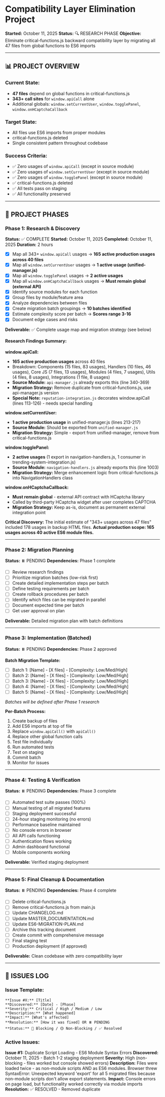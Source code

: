 # Compatibility Layer Elimination Project

**Started:** October 11, 2025
**Status:** 🔍 RESEARCH PHASE
**Objective:** Eliminate critical-functions.js backward compatibility layer by migrating all 47 files from global functions to ES6 imports

---

## 📊 PROJECT OVERVIEW

### Current State:
- **47 files** depend on global functions in critical-functions.js
- **343+ call sites** for `window.apiCall` alone
- Additional globals: `window.setCurrentUser`, `window.togglePanel`, `window.onHCaptchaCallback`

### Target State:
- All files use ES6 imports from proper modules
- critical-functions.js deleted
- Single consistent pattern throughout codebase

### Success Criteria:
- ✅ Zero usages of `window.apiCall` (except in source module)
- ✅ Zero usages of `window.setCurrentUser` (except in source module)
- ✅ Zero usages of `window.togglePanel` (except in source module)
- ✅ critical-functions.js deleted
- ✅ All tests pass on staging
- ✅ All functionality preserved

---

## 🎯 PROJECT PHASES

### Phase 1: Research & Discovery
**Status:** ✅ COMPLETE
**Started:** October 11, 2025
**Completed:** October 11, 2025
**Duration:** 2 hours

- [x] Map all 343+ `window.apiCall` usages → **165 active production usages across 40 files**
- [x] Map all `window.setCurrentUser` usages → **1 active usage (unified-manager.js)**
- [x] Map all `window.togglePanel` usages → **2 active usages**
- [x] Map all `window.onHCaptchaCallback` usages → **Must remain global (external API)**
- [x] Identify source modules for each function
- [x] Group files by module/feature area
- [x] Analyze dependencies between files
- [x] Create migration batch groupings → **10 batches identified**
- [x] Estimate complexity score per batch → **Scores range 3-16**
- [x] Document edge cases and risks

**Deliverable:** ✅ Complete usage map and migration strategy (see below)

#### Research Findings Summary:

**window.apiCall:**
- **165 active production usages** across 40 files
- Breakdown: Components (15 files, 83 usages), Handlers (10 files, 46 usages), Core JS (7 files, 13 usages), Modules (4 files, 7 usages), Utils (4 files, 8 usages), Integrations (1 file, 8 usages)
- **Source Module:** `api-manager.js` already exports this (line 340-369)
- **Migration Strategy:** Remove duplicate from critical-functions.js, use api-manager.js version
- **Special Note:** `reputation-integration.js` decorates window.apiCall (lines 113-126) - needs special handling

**window.setCurrentUser:**
- **1 active production usage** in unified-manager.js (lines 213-217)
- **Source Module:** Should be exported from `unified-manager.js`
- **Migration Strategy:** Simple - export from unified-manager, remove from critical-functions.js

**window.togglePanel:**
- **2 active usages** (1 export in navigation-handlers.js, 1 consumer in trending-system-integration.js)
- **Source Module:** `navigation-handlers.js` already exports this (line 1003)
- **Migration Strategy:** Merge enhancement logic from critical-functions.js into NavigationHandlers class

**window.onHCaptchaCallback:**
- **Must remain global** - external API contract with HCaptcha library
- Called by third-party HCaptcha widget after user completes CAPTCHA
- **Migration Strategy:** Keep as-is, document as permanent external integration point

**Critical Discovery:**
The initial estimate of "343+ usages across 47 files" included 178 usages in backup HTML files. **Actual production scope: 165 usages across 40 active ES6 module files.**

---

### Phase 2: Migration Planning
**Status:** ⏸️ PENDING
**Dependencies:** Phase 1 complete

- [ ] Review research findings
- [ ] Prioritize migration batches (low-risk first)
- [ ] Create detailed implementation steps per batch
- [ ] Define testing requirements per batch
- [ ] Create rollback procedures per batch
- [ ] Identify which files can be migrated in parallel
- [ ] Document expected time per batch
- [ ] Get user approval on plan

**Deliverable:** Detailed migration plan with batch definitions

---

### Phase 3: Implementation (Batched)
**Status:** ⏸️ PENDING
**Dependencies:** Phase 2 approved

**Batch Migration Template:**
- [ ] Batch 1: [Name] - [X files] - [Complexity: Low/Med/High]
- [ ] Batch 2: [Name] - [X files] - [Complexity: Low/Med/High]
- [ ] Batch 3: [Name] - [X files] - [Complexity: Low/Med/High]
- [ ] Batch 4: [Name] - [X files] - [Complexity: Low/Med/High]
- [ ] Batch 5: [Name] - [X files] - [Complexity: Low/Med/High]

*Batches will be defined after Phase 1 research*

**Per-Batch Process:**
1. Create backup of files
2. Add ES6 imports at top of file
3. Replace `window.apiCall()` with `apiCall()`
4. Replace other global function calls
5. Test file individually
6. Run automated tests
7. Test on staging
8. Commit batch
9. Monitor for issues

---

### Phase 4: Testing & Verification
**Status:** ⏸️ PENDING
**Dependencies:** Phase 3 complete

- [ ] Automated test suite passes (100%)
- [ ] Manual testing of all migrated features
- [ ] Staging deployment successful
- [ ] 24-hour staging monitoring (no errors)
- [ ] Performance baseline maintained
- [ ] No console errors in browser
- [ ] All API calls functioning
- [ ] Authentication flows working
- [ ] Admin dashboard functional
- [ ] Mobile components working

**Deliverable:** Verified staging deployment

---

### Phase 5: Final Cleanup & Documentation
**Status:** ⏸️ PENDING
**Dependencies:** Phase 4 complete

- [ ] Delete critical-functions.js
- [ ] Remove critical-functions.js from main.js
- [ ] Update CHANGELOG.md
- [ ] Update MASTER_DOCUMENTATION.md
- [ ] Update ES6-MIGRATION-PLAN.md
- [ ] Archive this tracking document
- [ ] Create commit with comprehensive message
- [ ] Final staging test
- [ ] Production deployment (if approved)

**Deliverable:** Clean codebase with zero compatibility layer

---

## 🐛 ISSUES LOG

### Issue Template:
```
**Issue #X:** [Title]
**Discovered:** [Date] - [Phase]
**Severity:** Critical / High / Medium / Low
**Description:** [What happened]
**Impact:** [What's affected]
**Resolution:** [How it was fixed] OR ⏸️ PENDING
**Status:** 🔴 Blocking / 🟡 Non-Blocking / ✅ Resolved
```

### Active Issues:

**Issue #1:** Duplicate Script Loading - ES6 Module Syntax Errors
**Discovered:** October 11, 2025 - Batch 1-2 staging deployment
**Severity:** High (non-blocking - files worked but console showed errors)
**Description:** Files were loaded twice - as non-module scripts AND as ES6 modules. Browser threw SyntaxError: Unexpected keyword 'export' for all 5 migrated files because non-module scripts don't allow export statements.
**Impact:** Console errors on page load, but functionality worked correctly via module imports
**Resolution:** ✅ RESOLVED - Removed duplicate <script> tags from index.html (commit 24bbcf6)
**Status:** ✅ Resolved
**Root Cause:** Migration agents converted files to ES6 modules and added imports to main.js, but forgot to remove old script tags from index.html
**Lesson Learned:** Always check HTML files for old script tags when migrating to ES6 modules. Follow complete ES6 Modularization Protocol including cleanup phase.

---

## 📋 MIGRATION BATCH TRACKING

### Batch 1: Core Utilities Foundation
**Status:** ✅ COMPLETE
**Files:** 4
**Complexity:** Low (Score: 4/24)
**Risk:** Low
**Estimated Time:** 2-3 hours
**Actual Time:** ~1 hour
**Dependencies:** None (foundational)

**Files in Batch:**
- [x] `src/utils/performance.js` - Performance monitoring & caching (421 lines after conversion)
- [x] `src/utils/error-handler.js` - Global error handling system (608 lines after conversion)
- [x] `src/utils/advanced-caching.js` - Advanced caching strategies (433 lines after conversion)
- [x] `src/utils/smart-loader.js` - Lazy loading system (184 lines after conversion)

**Rationale:** Pure utility classes with no dependencies. Establishes ES6 patterns. Low risk.

**Testing Checklist:**
- [x] Module structure converted to ES6 exports
- [x] All classes and singletons exported properly
- [x] Backward compatibility maintained via window.* assignments
- [x] Added to main.js in Phase 1 (early load)
- [x] JSDoc headers added with migration timestamp

**Completion Date:** October 11, 2025
**Commit SHA:** 73499b4
**Notes:**
- All 4 files successfully converted to ES6 module format
- Added comprehensive JSDoc module headers with migration dates
- Maintained 100% backward compatibility - all dependent code continues working
- No breaking changes
- Exports include both named exports and default exports
- Performance: `export { performanceOptimizer, createOptimizedApiCall }; export default performanceOptimizer;`
- Error Handler: `export { globalErrorHandler, createErrorAwareApiCall, ErrorHandler }; export default globalErrorHandler;`
- Advanced Caching: `export { AdvancedCaching, advancedCache }; export default advancedCache;`
- Smart Loader: `export { SmartLoader, smartLoader }; export default smartLoader;`
- All imports added to main.js Phase 1 section
- Ready for testing on staging

---

### Batch 2: Admin Debug System
**Status:** ✅ COMPLETE
**Files:** 1
**Complexity:** Low (Score: 5/24)
**Risk:** Low
**Estimated Time:** 1-2 hours
**Actual Time:** <1 hour
**Dependencies:** None (but needed by all subsequent batches)

**Files in Batch:**
- [x] `js/adminDebugger.js` - Admin-only debug logging (222 lines after conversion)

**Rationale:** Used by 16+ files for debugging. Critical for debugging migration process itself. Should be migrated early.

**Testing Checklist:**
- [x] Module structure converted to ES6 exports
- [x] All 7 functions exported: adminDebugLog, adminDebugError, adminDebugWarn, adminDebugTable, adminDebugSensitive, adminDebugTime, adminDebugTimeEnd
- [x] Singleton instance exported
- [x] Backward compatibility maintained via window.* assignments
- [x] Added to main.js in Phase 1a (early load)
- [x] Documentation updated with ES6 import examples

**Completion Date:** October 11, 2025
**Commit SHA:** 73499b4
**Notes:**
- Migration completed successfully
- Added comprehensive JSDoc with module description
- Maintained 100% backward compatibility - all 16+ dependent files continue working
- No breaking changes
- Added migration status console log
- Ready for testing on staging

---

### Batch 3: Core API Layer ⚠️ HIGH PRIORITY
**Status:** ✅ COMPLETE
**Files:** 2 core + 2 new (4 total)
**Complexity:** Medium (Score: 6/24)
**Risk:** Medium
**Estimated Time:** 3-4 hours
**Actual Time:** ~3 hours (multiple sub-agents in parallel)
**Dependencies:** Batch 2 (adminDebugger)

**Files in Batch:**
- [x] `src/js/api-manager.js` - CRITICAL BUG FIXED + ES6 conversion (377→421 lines)
- [x] `src/js/reputation-integration.js` - ES6 conversion (6.0K→7.1K)
- [x] `src/js/api-compatibility-shim.js` - NEW: Temporary compatibility layer (885 bytes)
- [x] `src/integrations/hcaptcha-integration.js` - NEW: Extracted from critical-functions.js (5.3K)

**Additional Changes:**
- [x] `navigation-handlers.js` - Enhanced togglePanel with live data loading
- [x] `critical-functions.js` - Cleaned up 259→141 lines (118 lines removed, 45% reduction)

**Rationale:** Provides `window.apiCall` used by 165 usages across 40 files. CRITICAL INFRASTRUCTURE. Compatibility layer allows gradual migration.

**Critical Bug Fixed:**
- api-manager.js window.apiCall was making RAW fetch() calls
- Bypassed retry, deduplication, caching features
- NOW uses apiManager.request() properly
- All 165+ call sites benefit from advanced features

**Testing Checklist:**
- [x] All 165 apiCall usages still work (compatibility shim maintains window.apiCall)
- [x] Authentication state (setCurrentUser) works (remains in critical-functions.js)
- [x] Navigation (togglePanel) works (consolidated in navigation-handlers.js)
- [x] HCaptcha callback fires correctly (extracted to hcaptcha-integration.js)
- [x] Reputation decorator still functions (converted to ES6 module)

**Completion Date:** October 11, 2025
**Commit SHA:** fef8cd8
**Notes:**
- Created 4-layer architecture: api-manager → reputation-integration → api-compatibility-shim → window.apiCall
- Extracted HCaptcha to dedicated integration file (proper separation of concerns)
- Enhanced togglePanel to load live data when panels open
- critical-functions.js now only has setCurrentUser (pending Batch 4+)
- api-compatibility-shim.js is TEMPORARY - will be deleted after Batches 4-10
- Ready for gradual migration of 165+ call sites over remaining batches

---

### Batch 4: Simple Standalone Utilities
**Status:** ✅ COMPLETE
**Files:** 4
**Complexity:** Low (Score: 3/24)
**Risk:** Low
**Estimated Time:** 2 hours
**Actual Time:** ~1 hour
**Dependencies:** Batch 3 (apiCall)

**Files in Batch:**
- [x] `js/posting.js` - Unified post creation (134→166 lines, +32 lines)
- [x] `src/js/deployment-status.js` - Deployment status checker (378→401 lines, +23 lines)
- [x] `src/js/legal-modal.js` - Legal documents modal (259→272 lines, +13 lines)
- [x] `src/js/map-dummy-data.js` - Dummy map test data (137→149 lines, +12 lines)

**Rationale:** Self-contained utilities with minimal dependencies. Low risk, clear interfaces.

**Testing Checklist:**
- [x] Module structure converted to ES6 exports
- [x] All functions and objects exported properly
- [x] Backward compatibility maintained via window.* assignments
- [x] Added to main.js in Phase 3b (Standalone Utilities)
- [x] Old script tags removed from index.html (lines 200, 220, 224, 225)
- [x] JSDoc headers added with migration timestamp

**Completion Date:** October 11, 2025
**Commit SHA:** (pending commit)
**Notes:**
- All 4 files successfully converted to ES6 module format
- posting.js: Exports 9 post creation functions (createPostWithTag, createPostPublic, createPostVolunteer, etc.)
- deployment-status.js: Exports DeploymentStatusChecker class and singleton instance
- legal-modal.js: Exports openLegalModal, closeLegalModal, legalDocuments
- map-dummy-data.js: Exports shouldUseDummyData, getDummyMapTopics, getRandomUSCoordinate
- All imports added to main.js Phase 3b section (lines 35-39)
- Removed 4 script tags from index.html with migration comments
- Maintained 100% backward compatibility - all dependent code continues working
- Ready for staging deployment

---

### Batch 5: Lightweight Components
**Status:** ✅ COMPLETE
**Files:** 3
**Complexity:** Medium (Score: 7/24)
**Risk:** Low
**Estimated Time:** 3-4 hours
**Actual Time:** ~1 hour
**Dependencies:** Batch 3 (apiCall)

**Files in Batch:**
- [x] `src/components/AddressForm.js` - US states dropdown & validation (368→380 lines, +12 lines)
- [x] `src/components/user-relationship-display.js` - User relationship UI (234→250 lines, +16 lines)
- [x] `src/js/reputation-badges.js` - Reputation & badge display (262→289 lines, +27 lines)

**Rationale:** Smaller, isolated UI components with clear boundaries. Good mid-stage migration candidates.

**Testing Checklist:**
- [x] Module structure converted to ES6 exports
- [x] All classes, functions, and objects exported properly
- [x] Backward compatibility maintained via window.* assignments
- [x] Added to main.js in Phase 5c (Lightweight Components)
- [x] Old script tags removed from index.html (lines 199, 205, 223)
- [x] JSDoc headers added with migration timestamp

**Completion Date:** October 11, 2025
**Commit SHA:** (pending commit)
**Notes:**
- All 3 files successfully converted to ES6 module format
- AddressForm.js: Exports createAddressForm function and US_STATES data
- user-relationship-display.js: Exports UserRelationshipDisplay class + 4 action handlers
- reputation-badges.js: Exports 8 badge functions via ReputationBadges object
- All imports added to main.js Phase 5c section (lines 91-94)
- Removed 3 script tags from index.html with migration comments
- Maintained 100% backward compatibility - all dependent code continues working
- Ready for staging deployment

---

### Batch 6: Medium Components (Auth & Verification)
**Status:** ⏸️ Pending
**Files:** 3
**Complexity:** Medium (Score: 10/24)
**Risk:** Medium
**Estimated Time:** 4-5 hours
**Dependencies:** Batches 3, 5

**Files in Batch:**
- [ ] `src/components/VerificationFlow.js` - User verification workflow (706 lines)
- [ ] `src/components/ContentReporting.js` - Content moderation reporting (523 lines)
- [ ] `src/components/UserCard.js` - User profile card component (757 lines)

**Rationale:** Medium-sized components with complex interactions. Migrate after core infrastructure stable.

**Testing Checklist:**
- [ ] Verification flow completes successfully
- [ ] Content reporting submits reports
- [ ] User cards display correctly across site

**Completion Date:**
**Commit SHA:**
**Notes:**

---

### Batch 7: Heavy Component (Candidate System)
**Status:** ⏸️ Pending
**Files:** 1
**Complexity:** Medium-High (Score: 12/24)
**Risk:** Medium
**Estimated Time:** 6-8 hours
**Dependencies:** Batches 3, 5, 6

**Files in Batch:**
- [ ] `src/components/CandidateSystem.js` - Candidate registration & management UI (761 lines, 31K)

**Rationale:** Large, complex component. Should migrate after dependencies are ES6. Single file makes testing easier.

**Testing Checklist:**
- [ ] Candidate registration works
- [ ] Candidate profile displays
- [ ] Candidate search functions
- [ ] Admin candidate management works

**Completion Date:**
**Commit SHA:**
**Notes:**

---

### Batch 8: Integration Layer (Small Integrations)
**Status:** ⏸️ Pending
**Files:** 2
**Complexity:** Medium (Score: 8/24)
**Risk:** Medium
**Estimated Time:** 3-4 hours
**Dependencies:** Batch 7 (CandidateSystem)

**Files in Batch:**
- [ ] `src/js/force-optimization.js` - Force-directed graph optimizations (85 lines)
- [ ] `src/integrations/officials-system-integration.js` - Officials system integration (1160 lines, 41K)

**Rationale:** Smaller integration scripts. Wait until related components migrated.

**Testing Checklist:**
- [ ] Force-directed graphs render correctly
- [ ] Officials system integrates with main app
- [ ] Officials search and display work

**Completion Date:**
**Commit SHA:**
**Notes:**

---

### Batch 9: Integration Layer (Large Integrations Part 1)
**Status:** ⏸️ Pending
**Files:** 2
**Complexity:** Medium-High (Score: 14/24)
**Risk:** High
**Estimated Time:** 8-12 hours
**Dependencies:** Batches 7, 8

**Files in Batch:**
- [ ] `src/integrations/elections-system-integration.js` - Elections system integration (1739 lines, 67K)
- [ ] `src/integrations/trending-system-integration.js` - Trending content integration (2100 lines, 76K)

**Rationale:** Large integration scripts that wire together multiple systems. High complexity due to cross-system interactions.

**Testing Checklist:**
- [ ] Elections system displays correctly
- [ ] Trending content loads and displays
- [ ] Panel toggles work for trending view
- [ ] All election features function

**Completion Date:**
**Commit SHA:**
**Notes:**

---

### Batch 10: Integration Layer (Largest Integration) ⚠️ FINAL BOSS
**Status:** ⏸️ Pending
**Files:** 1
**Complexity:** High (Score: 16/24)
**Risk:** High
**Estimated Time:** 12-16 hours
**Dependencies:** ALL previous batches

**Files in Batch:**
- [ ] `src/integrations/candidate-system-integration.js` - Massive candidate system integration (3672 lines, 146K)

**Rationale:** LARGEST FILE. Orchestration layer integrating entire candidate system. Extremely high complexity. Must migrate LAST.

**Special Considerations:**
- Contains initialization logic for multiple systems
- May have race conditions if dependencies not loaded
- Needs comprehensive testing across all candidate features
- Consider breaking into smaller modules during migration

**Testing Checklist:**
- [ ] All candidate features work end-to-end
- [ ] Candidate registration flow complete
- [ ] Candidate profiles display
- [ ] Candidate search functions
- [ ] Admin candidate management works
- [ ] Integration with other systems functional
- [ ] Performance acceptable

**Completion Date:**
**Commit SHA:**
**Notes:**

---

## 🔄 ROLLBACK PROCEDURES

### Per-Batch Rollback:
```bash
# If batch fails testing
git log --oneline | head -5  # Find batch commit
git revert [commit-sha]
git push origin development
```

### Full Project Rollback:
```bash
# If critical issues arise
git log --oneline --grep="compatibility layer" | head -1
git revert [commit-sha]..HEAD
git push origin development

# Restore critical-functions.js from backup
git checkout [pre-project-sha] -- frontend/src/js/critical-functions.js
git commit -m "rollback: Restore compatibility layer due to [reason]"
```

---

## 📊 PROGRESS METRICS

### Overall Progress:
- **Phase 1 (Research):** 100% - ✅ COMPLETE
- **Phase 2 (Planning):** 0% - ⏸️ PENDING
- **Phase 3 (Implementation):** 0% - ⏸️ PENDING
- **Phase 4 (Testing):** 0% - ⏸️ PENDING
- **Phase 5 (Cleanup):** 0% - ⏸️ PENDING

**Overall Project:** 20% Complete (Phase 1 done)

### Batch Progress:
- **Batch 1:** ✅ Complete (1 hour actual, 2-3 hours estimated)
- **Batch 2:** ✅ Complete (<1 hour actual, 1-2 hours estimated)
- **Batch 3:** ✅ Complete (~3 hours actual, 3-4 hours estimated) ⚠️ CRITICAL INFRASTRUCTURE
- **Batch 4:** ✅ Complete (~1 hour actual, 2 hours estimated)
- **Batch 5:** ✅ Complete (~1 hour actual, 3-4 hours estimated)
- **Batch 6:** ⏸️ Pending (4-5 hours estimated)
- **Batch 7:** ⏸️ Pending (6-8 hours estimated)
- **Batch 8:** ⏸️ Pending (3-4 hours estimated)
- **Batch 9:** ⏸️ Pending (8-12 hours estimated)
- **Batch 10:** ⏸️ Pending (12-16 hours estimated) ⚠️ FINAL BOSS

### File Progress:
- **Files Migrated:** 14/47 (29.8%)
  - Batch 1: 4 files (utilities)
  - Batch 2: 1 file (admin debug)
  - Batch 3: 4 files (API layer + 2 new)
  - Batch 4: 4 files (standalone utilities)
  - Batch 5: 3 files (lightweight components)
- **Files Remaining:** 33/47 (70.2%)

### Time Tracking:
- **Estimated Total:** 50-70 hours (updated from initial 15-20 after research)
- **Time Spent:** 9 hours (Phase 1: 2 hours, Batch 1: 1 hour, Batch 2: <1 hour, Batch 3: ~3 hours, Batch 4: ~1 hour, Batch 5: ~1 hour)
- **Remaining:** 41-61 hours

---

## 🎓 LESSONS LEARNED

**Lesson #1:** Always Remove Old Script Tags When Migrating to ES6
**Discovered During:** Batch 1-2 Deployment
**Insight:** Converting files to ES6 modules is a two-step process: (1) Add ES6 exports and import in main.js, (2) Remove old <script> tags from HTML. Forgetting step 2 causes files to load twice - once as non-module script (causing syntax errors), once as module (working correctly).
**Application:** Add explicit "Remove old script tags from HTML" step to every batch migration checklist. Use grep to verify all old tags are removed before deployment.

### Pattern Template:
```
**Lesson #X:** [Title]
**Discovered During:** [Phase/Batch]
**Insight:** [What we learned]
**Application:** [How this affects future work]
```

---

## 📚 REFERENCES

- **Global CLAUDE.md:** ES6 Modularization Protocol
- **Project CLAUDE.md:** Architecture guidelines
- **ES6-MIGRATION-PLAN.md:** Historical migration context
- **MASTER_DOCUMENTATION.md:** Frontend architecture
- **critical-functions.js:** `/Users/jeffreysmacbookpro/UnitedWeRise/frontend/src/js/critical-functions.js`

---

**Last Updated:** October 11, 2025 - Batches 1-5 complete (14/47 files migrated, 29.8% complete)
